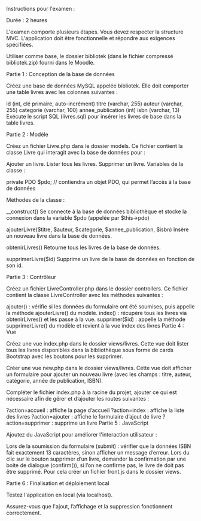 Instructions pour l'examen :

Durée : 2 heures

L'examen comporte plusieurs étapes. Vous devez respecter la structure MVC. L'application doit être fonctionnelle et répondre aux exigences spécifiées.

Utiliser comme base, le dossier bibliotek (dans le fichier compressé bibliotek.zip) fourni dans le Moodle.

Partie 1 : Conception de la base de données

Créez une base de données MySQL appelée bibliotek. Elle doit comporter une table livres avec les colonnes suivantes :

id (int, clé primaire, auto-incrément)
titre (varchar, 255)
auteur (varchar, 255)
categorie (varchar, 100)
annee_publication (int)
isbn (varchar, 13)
Exécute le script SQL (livres.sql) pour insérer les livres de base dans la table livres.

Partie 2 : Modèle

Créez un fichier Livre.php dans le dossier models. Ce fichier contient la classe Livre qui interagit avec la base de données pour :

Ajouter un livre.
Lister tous les livres.
Supprimer un livre.
Variables de la classe :

private PDO $pdo; // contiendra un objet PDO, qui permet l’accès à la base de données

Méthodes de la classe :


__construct()
Se connecte à la base de données bibliothèque et stocke la connexion dans la variable $pdo (appelée par $this->pdo)


ajouterLivre($titre, $auteur, $categorie, $annee_publication, $isbn)
Insère un nouveau livre dans la base de données.

obtenirLivres()
Retourne tous les livres de la base de données.


supprimerLivre($id)
Supprime un livre de la base de données en fonction de son id.

Partie 3 : Contrôleur

Créez un fichier LivreController.php dans le dossier controllers. Ce fichier contient la classe LivreController avec les méthodes suivantes :

ajouter() : vérifie si les données du formulaire ont été soumises, puis appelle la méthode ajouterLivre() du modèle.
index() : récupère tous les livres via obtenirLivres() et les passe à la vue.
supprimer($id) : appelle la méthode supprimerLivre() du modèle et revient à la vue index des livres
Partie 4 : Vue

Créez une vue index.php dans le dossier views/livres. Cette vue doit lister tous les livres disponibles dans la bibliothèque sous forme de cards Bootstrap avec les boutons pour les supprimer.

Créer une vue new.php dans le dossier views/livres. Cette vue doit afficher un formulaire pour ajouter un nouveau livre (avec les champs : titre, auteur, catégorie, année de publication, ISBN).

Compléter le fichier index.php à la racine du projet, ajouter ce qui est nécessaire afin de gérer et d’ajouter les routes suivantes :

?action=accueil : affiche la page d’accueil
?action=index : affiche la liste des livres
?action=ajouter : affiche le formulaire d’ajout de livre
?action=supprimer : supprime un livre
Partie 5 : JavaScript

Ajoutez du JavaScript pour améliorer l'interaction utilisateur :

Lors de la soumission du formulaire (submit) : vérifier que la données ISBN fait exactement 13 caractères, sinon afficher un message d’erreur.
Lors du clic sur le bouton supprimer d’un livre, demander la confirmation par une boite de dialogue (confirm()), si l’on ne confirme pas, le livre de doit pas être supprimé.
Pour cela créer un fichier front.js dans le dossier views.

Partie 6 : Finalisation et déploiement local

Testez l'application en local (via localhost).

Assurez-vous que l'ajout, l’affichage et la suppression fonctionnent correctement.
